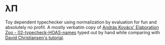 # λΠ

Toy dependent typechecker using normalization by evaluation for fun and
absolutely no profit. A mostly verbatim copy of [András Kovács' Elaboration
Zoo - 02-typecheck-HOAS-names](https://github.com/AndrasKovacs/elaboration-zoo/)
typed out by hand while comparing with [David Christiansen's
tutorial](https://davidchristiansen.dk/tutorials/nbe/).
